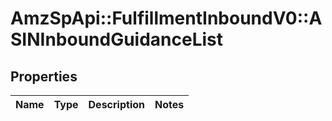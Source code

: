 # AmzSpApi::FulfillmentInboundV0::ASINInboundGuidanceList

## Properties
Name | Type | Description | Notes
------------ | ------------- | ------------- | -------------

